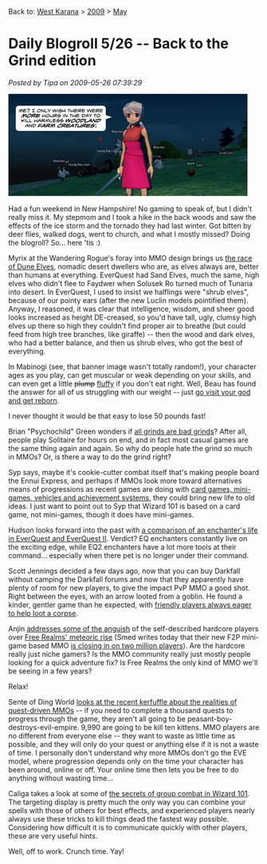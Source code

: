 Back to: [West Karana](/posts/westkarana.md) > [2009](/posts/2009/westkarana.md) > [May](./westkarana.md)
# Daily Blogroll 5/26 -- Back to the Grind edition

*Posted by Tipa on 2009-05-26 07:39:29*

![Oh look! A bunny rabbit!](../../../uploads/2009/05/mabinogibanner.jpg "Oh look! A bunny rabbit!")

Had a fun weekend in New Hampshire! No gaming to speak of, but I didn't really miss it. My stepmom and I took a hike in the back woods and saw the effects of the ice storm and the tornado they had last winter. Got bitten by deer flies, walked dogs, went to church, and what I mostly missed? Doing the blogroll? So... here 'tis :)

Myrix at the Wandering Rogue's foray into MMO design brings us [the race of Dune Elves](http://www.thewanderingrogue.com/?p=217), nomadic desert dwellers who are, as elves always are, better than humans at everything. EverQuest had Sand Elves, much the same, high elves who didn't flee to Faydwer when Solusek Ro turned much of Tunaria into desert. In EverQuest, I used to insist we halflings were "shrub elves", because of our pointy ears (after the new Luclin models pointified them). Anyway, I reasoned, it was clear that intelligence, wisdom, and sheer good looks increased as height DE-creased, so you'd have tall, ugly, clumsy high elves up there so high they couldn't find proper air to breathe (but could feed from high tree branches, like giraffe) -- then the wood and dark elves, who had a better balance, and then us shrub elves, who got the best of everything.

In Mabinogi (see, that banner image wasn't totally random!), your character ages as you play, can get muscular or weak depending on your skills, and can even get a little ~~plump~~ [fluffy](http://www.comedycentral.com/videos/index.jhtml?videoId=47604&title=gabriel-iglesias-not-fat,-just) if you don't eat right. Well, Beau has found the answer for all of us struggling with our weight -- just [go visit your god and get reborn](http://epicdolls.com/beauturkey/?p=1493).

I never thought it would be that easy to lose 50 pounds fast!

Brian "Psychochild" Green wonders if [all grinds are bad grinds](http://www.psychochild.org/?p=701)? After all, people play Solitaire for hours on end, and in fact most casual games are the same thing again and again. So why do people hate the grind so much in MMOs? Or, is there a way to do the grind right?

Syp says, maybe it's cookie-cutter combat itself that's making people board the Ennui Express, and perhaps if MMOs look more toward alternatives means of progressions as recent games are doing with [card games, mini-games, vehicles and achievement systems](http://biobreak.wordpress.com/2009/05/25/combat-alternatives/), they could bring new life to old ideas. I just want to point out to Syp that Wizard 101 is based on a card game, not mini-games, though it does have mini-games.

Hudson looks forward into the past with [a comparison of an enchanter's life in EverQuest and EverQuest II](http://hudshideout.com/blog/?p=2546). Verdict? EQ enchanters constantly live on the exciting edge, while EQ2 enchanters have a lot more tools at their command... especially when there pet is no longer under their command.

Scott Jennings decided a few days ago, now that you can buy Darkfall without camping the Darkfall forums and now that they apparently have plenty of room for new players, to give the impact PvP MMO a good shot. Right between the eyes, with an arrow looted from a goblin. He found a kinder, gentler game than he expected, with [friendly players always eager to help loot a corpse](http://www.brokentoys.org/2009/05/22/darkfall-update-2-in-which-some-darkfall-is-played/comment-page-1/#comments).

Anjin [addresses some of the anguish](http://bulletpointsblog.blogspot.com/2009/05/random-shots-free-realms-destroys.html) of the self-described hardcore players over [Free Realms' meteoric rise](http://tobolds.blogspot.com/2009/05/new-york-times-review-of-free-realms.html) (Smed writes today that their new F2P mini-game based MMO [is closing in on two million players](http://twitter.com/j_smedley)). Are the hardcore really just niche gamers? Is the MMO community really just mostly people looking for a quick adventure fix? Is Free Realms the only kind of MMO we'll be seeing in a few years?

Relax!

Sente of Ding World [looks at the recent kerfuffle about the realities of quest-driven MMOs](http://adingworld.wordpress.com/2009/05/25/quest-design-fixing-the-symptoms/) -- if you need to complete a thousand quests to progress through the game, they aren't all going to be peasant-boy-destroys-evil-empire. 9,990 are going to be kill ten kittens. MMO players are no different from everyone else -- they want to waste as little time as possible, and they will only do your quest or anything else if it is not a waste of time. I personally don't understand why more MMOs don't go the EVE model, where progression depends only on the time your character has been around, online or off. Your online time then lets you be free to do anything without wasting time...

Caliga takes a look at some of [the secrets of group combat in Wizard 101](http://mmogamers.freeblogit.com/2009/05/24/wizard-101-and-group-combat/). The targeting display is pretty much the only way you can combine your spells with those of others for best effects, and experienced players nearly always use these tricks to kill things dead the fastest way possible. Considering how difficult it is to communicate quickly with other players, these are very useful hints.

Well, off to work. Crunch time. Yay!

